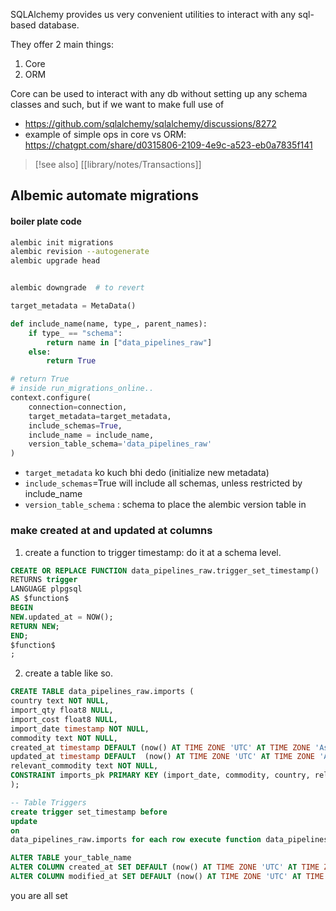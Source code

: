 
SQLAlchemy provides us very convenient utilities to interact with any sql-based database.

They offer 2 main things:
1. Core
2. ORM

Core can be used to interact with any db without setting up any schema classes and such, but if we want to make full use of 


- https://github.com/sqlalchemy/sqlalchemy/discussions/8272
- example of simple ops in core vs ORM: https://chatgpt.com/share/d0315806-2109-4e9c-a523-eb0a7835f141

> [!see also]
> [[library/notes/Transactions]]



## Albemic automate migrations

#### boiler plate code
  
```bash
alembic init migrations
alembic revision --autogenerate
alembic upgrade head 


alembic downgrade  # to revert
```


```python
target_metadata = MetaData()

def include_name(name, type_, parent_names):
	if type_ == "schema":
		return name in ["data_pipelines_raw"]
	else:
		return True

# return True
# inside run_migrations_online..
context.configure(
	connection=connection,
	target_metadata=target_metadata,    
	include_schemas=True,
	include_name = include_name,
	version_table_schema='data_pipelines_raw'
)
```

- `target_metadata` ko kuch bhi dedo (initialize new metadata)
- `include_schemas`=True will include all schemas, unless restricted by include_name
- `version_table_schema` : schema to place the alembic version table in





### make created at and updated at columns

1. create a function to trigger timestamp: do it at a schema level.
```sql
CREATE OR REPLACE FUNCTION data_pipelines_raw.trigger_set_timestamp()
RETURNS trigger
LANGUAGE plpgsql
AS $function$
BEGIN
NEW.updated_at = NOW();
RETURN NEW;
END;
$function$
;
```

2. create a table like so.
```sql
CREATE TABLE data_pipelines_raw.imports (
country text NOT NULL,
import_qty float8 NULL,
import_cost float8 NULL,
import_date timestamp NOT NULL,
commodity text NOT NULL,
created_at timestamp DEFAULT (now() AT TIME ZONE 'UTC' AT TIME ZONE 'Asia/Kolkata') NOT NULL,
updated_at timestamp DEFAULT  (now() AT TIME ZONE 'UTC' AT TIME ZONE 'Asia/Kolkata') NOT NULL,
relevant_commodity text NOT NULL,
CONSTRAINT imports_pk PRIMARY KEY (import_date, commodity, country, relevant_commodity)
);

-- Table Triggers
create trigger set_timestamp before
update
on
data_pipelines_raw.imports for each row execute function data_pipelines_raw.trigger_set_timestamp();
```


```sql
ALTER TABLE your_table_name 
ALTER COLUMN created_at SET DEFAULT (now() AT TIME ZONE 'UTC' AT TIME ZONE 'Asia/Kolkata'),
ALTER COLUMN modified_at SET DEFAULT (now() AT TIME ZONE 'UTC' AT TIME ZONE 'Asia/Kolkata');

```

you are all set


```

```